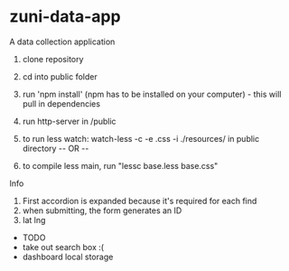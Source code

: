 # zuni-data-app
A data collection application

1. clone repository
2. cd into public folder
3. run 'npm install' (npm has to be installed on your computer) - this will pull in dependencies
4. run http-server in /public

5. to run less watch: watch-less -c -e .css -i ./resources/ in public directory
-- OR --
6. to compile less main, run "lessc base.less base.css"

Info
1. First accordion is expanded because it's required for each find
2. when submitting, the form generates an ID
3. lat lng

- TODO
- take out search box :(
- dashboard local storage